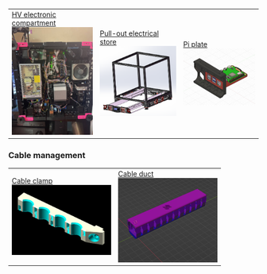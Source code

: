 <table>
<tr>
<td><a href="https://github.com/Vassssko/Voron-2.4-HV-electronic-compartment-mod">HV electronic compartment</br>
  <img src="https://github.com/Vassssko/Voron-2.4-HV-electronic-compartment-mod/raw/main/2_Pictures/Finished_compartment.jpg" style="width:200px;"/></a></br></td>
<td><a href="https://github.com/VoronDesign/VoronUsers/tree/main/printer_mods/ZZP8202/Pull-out_electrical_store">Pull-out electrical store</br>
  <img src="https://github.com/VoronDesign/VoronUsers/raw/main/printer_mods/ZZP8202/Pull-out_electrical_store/Photos/Voron_V2.4_Pull-out_electrical_store.PNG" style="width:200px;"/></a></br></td>
  <td><a href="https://github.com/VoronDesign/VoronUsers/tree/main/printer_mods/LoganFraser/PiPlate">Pi plate</br>
  <img src="https://github.com/VoronDesign/VoronUsers/raw/main/printer_mods/LoganFraser/PiPlate/PiPlate.jpg" style="width:200px;"/></a></br></td>
</tr>
</table> 

### Cable management

<table>
<tr>
<td><a href="https://github.com/VoronDesign/VoronUsers/tree/main/printer_mods/evandepol/Voron2.4-Cable-clamps">Cable clamp</br>
  <img src="https://github.com/VoronDesign/VoronUsers/raw/main/printer_mods/evandepol/Voron2.4-Cable-clamps/Images/edge-clamp.png" style="width:200px;"/></a></br></td>
<td><a href="https://github.com/GP3DS/Voron-Mods/tree/main/Cable_Duct">Cable duct</br>
  <img src="https://github.com/GP3DS/Voron-Mods/raw/main/Cable_Duct/Images/Concept_screenshot.png" style="width:200px;"/></a></br></td>

</tr>
</table> 
